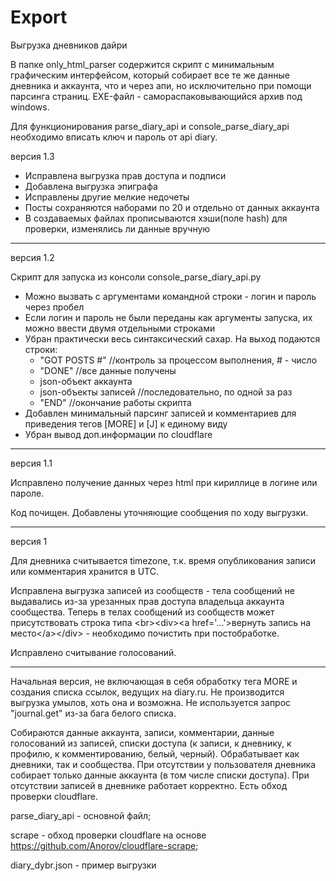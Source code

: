 ﻿# Export
Выгрузка дневников дайри

В папке only_html_parser содержится скрипт с минимальным графическим интерфейсом, который собирает все те же данные дневника и аккаунта, что и через апи, но исключительно при помощи парсинга страниц. EXE-файл - самораспаковывающийся архив под windows.

Для функционирования parse_diary_api и console_parse_diary_api необходимо вписать ключ и пароль от api diary.


версия 1.3

* Исправлена выгрузка прав доступа и подписи
* Добавлена выгрузка эпиграфа
* Исправлены другие мелкие недочеты
* Посты сохраняются наборами по 20 и отдельно от данных аккаунта
* В создаваемых файлах прописываются хэши(поле hash) для проверки, изменялись ли данные вручную

_____________

версия 1.2

Скрипт для запуска из консоли console_parse_diary_api.py
* Можно вызвать с аргументами командной строки - логин и пароль через пробел
* Если логин и пароль не были переданы как аргументы запуска, их можно ввести двумя отдельными строками
* Убран практически весь синтаксический сахар. На выход подаются строки:
  * "GOT POSTS #" //контроль за процессом выполнения, # - число
  * "DONE" //все данные получены
  * json-объект аккаунта
  * json-объекты записей //последовательно, по одной за раз
  * "END" //окончание работы скрипта
* Добавлен минимальный парсинг записей и комментариев для приведения тегов [MORE] и [J] к единому виду
* Убран вывод доп.информации по cloudflare

_____________

версия 1.1

Исправлено получение данных через html при кириллице в логине или пароле.

Код почищен. Добавлены уточняющие сообщения по ходу выгрузки.

_____________

версия 1

Для дневника считывается timezone, т.к. время опубликования записи или комментария хранится в UTC.

Исправлена выгрузка записей из сообществ - тела сообщений не выдавались из-за урезанных прав доступа владельца аккаунта сообщества. Теперь в телах сообщений из сообществ может присутствовать строка типа \<br\>\<div\>\<a href='...'\>вернуть запись на место\<\/a\>\<\/div\>  - необходимо почистить при постобработке.

Исправлено считывание голосований.

_____________

Начальная версия, не включающая в себя обработку тега MORE и создания списка ссылок, ведущих на diary.ru.
Не производится выгрузка умылов, хоть она и возможна.
Не используется запрос "journal.get" из-за бага белого списка.

Собираются данные аккаунта, записи, комментарии, данные голосований из записей, списки доступа (к записи, к дневнику, к профилю, к комментированию, белый, черный).
Обрабатывает как дневники, так и сообщества.
При отсутствии у пользователя дневника собирает только данные аккаунта (в том числе списки доступа).
При отсутствии записей в дневнике работает корректно.
Есть обход проверки cloudflare.

parse_diary_api - основной файл; 

scrape - обход проверки cloudflare на основе https://github.com/Anorov/cloudflare-scrape;

diary_dybr.json - пример выгрузки
